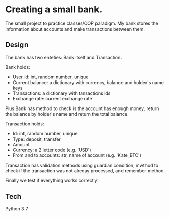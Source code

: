 # Creating a small bank.
The small project to practice classes/OOP paradigm. My bank stores the information about accounts and make transactions between them.

## Design

The bank has two enteties: Bank itself and Transaction.

Bank holds:
* User id: int, random number, unique
* Current balance: a dictionary with currency, balance and holder's name keys
* Transactions: a dictionary with tansactions ids
* Exchange rate: current exchange rate

Plus Bank has method to check is the account has enough money,  return the balance by holder's name and return the total balance.

Transaction holds:
* Id: int, random number, unique
* Type: deposit, transfer
* Amount
* Currency: a 2 letter code (e.g. 'USD')
* From and to accounts: str, name of account (e.g. 'Kate_BTC')

Transaction has validation methods using guardian condition, mwthod to check if the transaction was not alreday processed, and remember method. 

Finally we test if everything works correctly.

## Tech
Python 3.7
